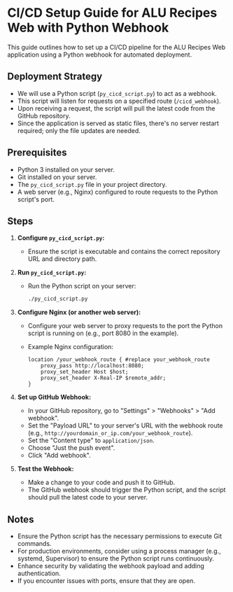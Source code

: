 # CI/CD Setup Guide for ALU Recipes Web with Python Webhook

This guide outlines how to set up a CI/CD pipeline for the ALU Recipes Web application using a Python webhook for automated deployment.

## Deployment Strategy

* We will use a Python script (`py_cicd_script.py`) to act as a webhook.
* This script will listen for requests on a specified route (`/cicd_webhook`).
* Upon receiving a request, the script will pull the latest code from the GitHub repository.
* Since the application is served as static files, there's no server restart required; only the file updates are needed.

## Prerequisites

* Python 3 installed on your server.
* Git installed on your server.
* The `py_cicd_script.py` file in your project directory.
* A web server (e.g., Nginx) configured to route requests to the Python script's port.

## Steps

1.  **Configure `py_cicd_script.py`:**
    * Ensure the script is executable and contains the correct repository URL and directory path.

2.  **Run `py_cicd_script.py`:**
    * Run the Python script on your server:
      <br/>

      ```bash
      ./py_cicd_script.py
      ```

3.  **Configure Nginx (or another web server):**
    * Configure your web server to proxy requests to the port the Python script is running on (e.g., port 8080 in the example).
    * Example Nginx configuration:
      <br/>

      ```nginx
      location /your_webhook_route { #replace your_webhook_route
          proxy_pass http://localhost:8080;
          proxy_set_header Host $host;
          proxy_set_header X-Real-IP $remote_addr;
      }
      ```

4.  **Set up GitHub Webhook:**
    * In your GitHub repository, go to "Settings" > "Webhooks" > "Add webhook".
    * Set the "Payload URL" to your server's URL with the webhook route (e.g., `http://yourdomain_or_ip.com/your_webhook_route`).
    * Set the "Content type" to `application/json`.
    * Choose "Just the push event".
    * Click "Add webhook".

5.  **Test the Webhook:**
    * Make a change to your code and push it to GitHub.
    * The GitHub webhook should trigger the Python script, and the script should pull the latest code to your server.

## Notes

* Ensure the Python script has the necessary permissions to execute Git commands.
* For production environments, consider using a process manager (e.g., systemd, Supervisor) to ensure the Python script runs continuously.
* Enhance security by validating the webhook payload and adding authentication.
* If you encounter issues with ports, ensure that they are open.
